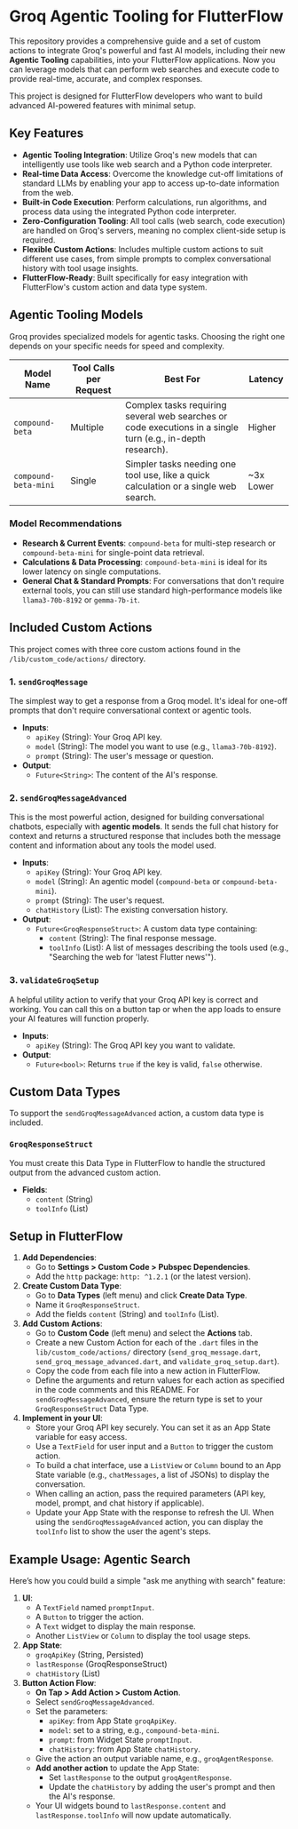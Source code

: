 # Groq Agentic Tooling for FlutterFlow

This repository provides a comprehensive guide and a set of custom actions to integrate Groq's powerful and fast AI models, including their new **Agentic Tooling** capabilities, into your FlutterFlow applications. Now you can leverage models that can perform web searches and execute code to provide real-time, accurate, and complex responses.

This project is designed for FlutterFlow developers who want to build advanced AI-powered features with minimal setup.

## Key Features

* **Agentic Tooling Integration**: Utilize Groq's new models that can intelligently use tools like web search and a Python code interpreter.
* **Real-time Data Access**: Overcome the knowledge cut-off limitations of standard LLMs by enabling your app to access up-to-date information from the web.
* **Built-in Code Execution**: Perform calculations, run algorithms, and process data using the integrated Python code interpreter.
* **Zero-Configuration Tooling**: All tool calls (web search, code execution) are handled on Groq's servers, meaning no complex client-side setup is required.
* **Flexible Custom Actions**: Includes multiple custom actions to suit different use cases, from simple prompts to complex conversational history with tool usage insights.
* **FlutterFlow-Ready**: Built specifically for easy integration with FlutterFlow's custom action and data type system.

## Agentic Tooling Models

Groq provides specialized models for agentic tasks. Choosing the right one depends on your specific needs for speed and complexity.

| **Model Name** | **Tool Calls per Request** | **Best For** | **Latency** |
| -------------------- | -------------------------- | --------------------------------------------------------------------------------------------------------- | ----------- |
| `compound-beta`      | Multiple                   | Complex tasks requiring several web searches or code executions in a single turn (e.g., in-depth research). | Higher      |
| `compound-beta-mini` | Single                     | Simpler tasks needing one tool use, like a quick calculation or a single web search.                      | \~3x Lower  |

### Model Recommendations

* **Research & Current Events**: `compound-beta` for multi-step research or `compound-beta-mini` for single-point data retrieval.
* **Calculations & Data Processing**: `compound-beta-mini` is ideal for its lower latency on single computations.
* **General Chat & Standard Prompts**: For conversations that don't require external tools, you can still use standard high-performance models like `llama3-70b-8192` or `gemma-7b-it`.

## Included Custom Actions

This project comes with three core custom actions found in the `/lib/custom_code/actions/` directory.

### 1. `sendGroqMessage`

The simplest way to get a response from a Groq model. It's ideal for one-off prompts that don't require conversational context or agentic tools.

* **Inputs**:
    * `apiKey` (String): Your Groq API key.
    * `model` (String): The model you want to use (e.g., `llama3-70b-8192`).
    * `prompt` (String): The user's message or question.
* **Output**:
    * `Future<String>`: The content of the AI's response.

### 2. `sendGroqMessageAdvanced`

This is the most powerful action, designed for building conversational chatbots, especially with **agentic models**. It sends the full chat history for context and returns a structured response that includes both the message content and information about any tools the model used.

* **Inputs**:
    * `apiKey` (String): Your Groq API key.
    * `model` (String): An agentic model (`compound-beta` or `compound-beta-mini`).
    * `prompt` (String): The user's request.
    * `chatHistory` (List<JSON>): The existing conversation history.
* **Output**:
    * `Future<GroqResponseStruct>`: A custom data type containing:
        * `content` (String): The final response message.
        * `toolInfo` (List<String>): A list of messages describing the tools used (e.g., "Searching the web for 'latest Flutter news'").

### 3. `validateGroqSetup`

A helpful utility action to verify that your Groq API key is correct and working. You can call this on a button tap or when the app loads to ensure your AI features will function properly.

* **Inputs**:
    * `apiKey` (String): The Groq API key you want to validate.
* **Output**:
    * `Future<bool>`: Returns `true` if the key is valid, `false` otherwise.

## Custom Data Types

To support the `sendGroqMessageAdvanced` action, a custom data type is included.

### `GroqResponseStruct`

You must create this Data Type in FlutterFlow to handle the structured output from the advanced custom action.

* **Fields**:
    * `content` (String)
    * `toolInfo` (List<String>)

## Setup in FlutterFlow

1.  **Add Dependencies**:
    * Go to **Settings > Custom Code > Pubspec Dependencies**.
    * Add the `http` package: `http: ^1.2.1` (or the latest version).
2.  **Create Custom Data Type**:
    * Go to **Data Types** (left menu) and click **Create Data Type**.
    * Name it `GroqResponseStruct`.
    * Add the fields `content` (String) and `toolInfo` (List<String>).
3.  **Add Custom Actions**:
    * Go to **Custom Code** (left menu) and select the **Actions** tab.
    * Create a new Custom Action for each of the `.dart` files in the `lib/custom_code/actions/` directory (`send_groq_message.dart`, `send_groq_message_advanced.dart`, and `validate_groq_setup.dart`).
    * Copy the code from each file into a new action in FlutterFlow.
    * Define the arguments and return values for each action as specified in the code comments and this README. For `sendGroqMessageAdvanced`, ensure the return type is set to your `GroqResponseStruct` Data Type.
4.  **Implement in your UI**:
    * Store your Groq API key securely. You can set it as an App State variable for easy access.
    * Use a `TextField` for user input and a `Button` to trigger the custom action.
    * To build a chat interface, use a `ListView` or `Column` bound to an App State variable (e.g., `chatMessages`, a list of JSONs) to display the conversation.
    * When calling an action, pass the required parameters (API key, model, prompt, and chat history if applicable).
    * Update your App State with the response to refresh the UI. When using the `sendGroqMessageAdvanced` action, you can display the `toolInfo` list to show the user the agent's steps.

## Example Usage: Agentic Search

Here’s how you could build a simple "ask me anything with search" feature:

1.  **UI**:
    * A `TextField` named `promptInput`.
    * A `Button` to trigger the action.
    * A `Text` widget to display the main response.
    * Another `ListView` or `Column` to display the tool usage steps.
2.  **App State**:
    * `groqApiKey` (String, Persisted)
    * `lastResponse` (GroqResponseStruct)
    * `chatHistory` (List<JSON>)
3.  **Button Action Flow**:
    * **On Tap > Add Action > Custom Action**.
    * Select `sendGroqMessageAdvanced`.
    * Set the parameters:
        * `apiKey`: from App State `groqApiKey`.
        * `model`: set to a string, e.g., `compound-beta-mini`.
        * `prompt`: from Widget State `promptInput`.
        * `chatHistory`: from App State `chatHistory`.
    * Give the action an output variable name, e.g., `groqAgentResponse`.
    * **Add another action** to update the App State:
        * Set `lastResponse` to the output `groqAgentResponse`.
        * Update the `chatHistory` by adding the user's prompt and then the AI's response.
    * Your UI widgets bound to `lastResponse.content` and `lastResponse.toolInfo` will now update automatically.
